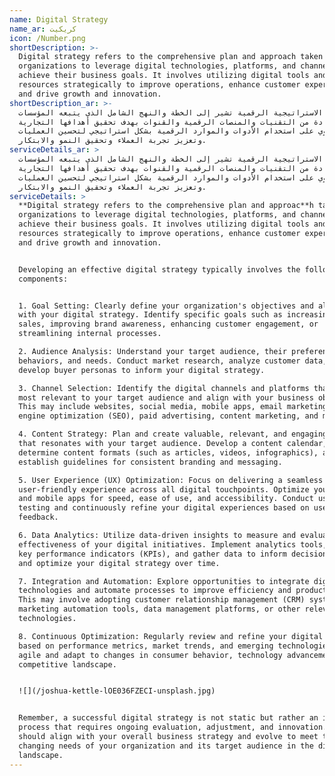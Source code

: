 ```yaml
---
name: Digital Strategy
name_ar: كريكيت
icon: /Number.png
shortDescription: >-
  Digital strategy refers to the comprehensive plan and approach taken by
  organizations to leverage digital technologies, platforms, and channels to
  achieve their business goals. It involves utilizing digital tools and
  resources strategically to improve operations, enhance customer experience,
  and drive growth and innovation.
shortDescription_ar: >-
  الاستراتيجية الرقمية تشير إلى الخطة والنهج الشامل الذي يتبعه المؤسسات
  للاستفادة من التقنيات والمنصات الرقمية والقنوات بهدف تحقيق أهدافها التجارية.
  تنطوي على استخدام الأدوات والموارد الرقمية بشكل استراتيجي لتحسين العمليات
  وتعزيز تجربة العملاء وتحقيق النمو والابتكار.
serviceDetails_ar: >
  الاستراتيجية الرقمية تشير إلى الخطة والنهج الشامل الذي يتبعه المؤسسات
  للاستفادة من التقنيات والمنصات الرقمية والقنوات بهدف تحقيق أهدافها التجارية.
  تنطوي على استخدام الأدوات والموارد الرقمية بشكل استراتيجي لتحسين العمليات
  وتعزيز تجربة العملاء وتحقيق النمو والابتكار.
serviceDetails: >
  **Digital strategy refers to the comprehensive plan and approac**h taken by
  organizations to leverage digital technologies, platforms, and channels to
  achieve their business goals. It involves utilizing digital tools and
  resources strategically to improve operations, enhance customer experience,
  and drive growth and innovation.


  Developing an effective digital strategy typically involves the following key
  components:


  1. Goal Setting: Clearly define your organization's objectives and align them
  with your digital strategy. Identify specific goals such as increasing online
  sales, improving brand awareness, enhancing customer engagement, or
  streamlining internal processes.

  2. Audience Analysis: Understand your target audience, their preferences,
  behaviors, and needs. Conduct market research, analyze customer data, and
  develop buyer personas to inform your digital strategy.

  3. Channel Selection: Identify the digital channels and platforms that are
  most relevant to your target audience and align with your business objectives.
  This may include websites, social media, mobile apps, email marketing, search
  engine optimization (SEO), paid advertising, content marketing, and more.

  4. Content Strategy: Plan and create valuable, relevant, and engaging content
  that resonates with your target audience. Develop a content calendar,
  determine content formats (such as articles, videos, infographics), and
  establish guidelines for consistent branding and messaging.

  5. User Experience (UX) Optimization: Focus on delivering a seamless and
  user-friendly experience across all digital touchpoints. Optimize your website
  and mobile apps for speed, ease of use, and accessibility. Conduct user
  testing and continuously refine your digital experiences based on user
  feedback.

  6. Data Analytics: Utilize data-driven insights to measure and evaluate the
  effectiveness of your digital initiatives. Implement analytics tools, track
  key performance indicators (KPIs), and gather data to inform decision-making
  and optimize your digital strategy over time.

  7. Integration and Automation: Explore opportunities to integrate digital
  technologies and automate processes to improve efficiency and productivity.
  This may involve adopting customer relationship management (CRM) systems,
  marketing automation tools, data management platforms, or other relevant
  technologies.

  8. Continuous Optimization: Regularly review and refine your digital strategy
  based on performance metrics, market trends, and emerging technologies. Stay
  agile and adapt to changes in consumer behavior, technology advancements, and
  competitive landscape.


  ![](/joshua-kettle-lOE036FZECI-unsplash.jpg)


  Remember, a successful digital strategy is not static but rather an iterative
  process that requires ongoing evaluation, adjustment, and innovation. It
  should align with your overall business strategy and evolve to meet the
  changing needs of your organization and its target audience in the digital
  landscape.
---
```


